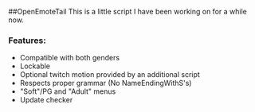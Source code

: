 ##OpenEmoteTail
This is a little script I have been working on for a while now.

### Features:
* Compatible with both genders
* Lockable
* Optional twitch motion provided by an additional script
* Respects proper grammar (No NameEndingWithS's)
* "Soft"/PG and "Adult" menus
* Update checker
